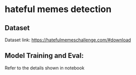 # hateful memes detection

## Dataset
Dataset link: https://hatefulmemeschallenge.com/#download

## Model Training and Eval:
Refer to the details shown in notebook
